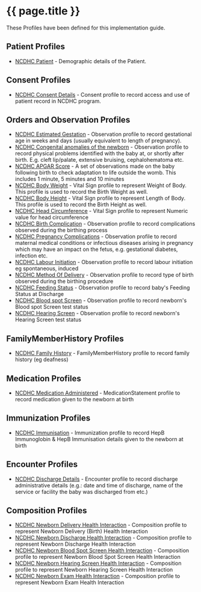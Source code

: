 # {{ page.title }}

These Profiles have been defined for this implementation guide.

## Patient Profiles
* [NCDHC Patient](StructureDefinition-ncdhc-patient.html) - Demographic details of the Patient.

## Consent Profiles
* [NCDHC Consent Details](StructureDefinition-ncdhc-consent.html) - Consent profile to record access and use of patient record in NCDHC program.

## Orders and Observation Profiles
* [NCDHC Estimated Gestation](StructureDefinition-ncdhc-observation-estimated-gestation.html) - Observation profile to record gestational age in weeks and days (usually equivalent to length of pregnancy). 
* [NCDHC Congenital anomalies of the newborn](StructureDefinition-ncdhc-observation-birth-abnormalities.html) - Observation profile to record physical problems identified with the baby at, or shortly after birth. E.g. cleft lip/palate, extensive bruising, cephalohematoma etc. 
* [NCDHC APGAR Score](StructureDefinition-ncdhc-observation-apgar-score.html) - A set of observations made on the baby following birth to check adaptation to life outside the womb.  This includes 1 minute, 5 minutes and 10 minutes
* [NCDHC Body Weight](StructureDefinition-ncdhc-observation-vitalsign-bodyweight.html) - Vital Sign profile to represent Weight of Body. This profile is used to record the Birth Weight as well.
* [NCDHC Body Height](StructureDefinition-ncdhc-observation-vitalsign-bodyheight.html) - Vital Sign profile to represent Length of Body. This profile is used to record the Birth Height as well.
* [NCDHC Head Circumference](StructureDefinition-ncdhc-observation-vitalsign-headcircum.html) - Vital Sign profile to represent Numeric value for head circumference
* [NCDHC Birth Complication](StructureDefinition-ncdhc-observation-birth-complication.html) - Observation profile to record complications observed during the birthing process
* [NCDHC Pregnancy Complications](StructureDefinition-ncdhc-observation-pregnancy-complication.html) - Observation profile to record maternal medical conditions or infectious diseases arising in pregnancy which may have an impact on the fetus, e.g. gestational diabetes, infection etc.
* [NCDHC Labour Initiation](StructureDefinition-ncdhc-observation-labour-induced.html) - Observation profile to record labour initiation eg spontaneous, induced 
* [NCDHC Method Of Delivery](StructureDefinition-ncdhc-observation-method-of-delivery.html) - Observation profile to record type of birth observed during the birthing procedure 
* [NCDHC Feeding Status](StructureDefinition-ncdhc-observation-feeding-status.html) - Observation profile to record baby's Feeding Status at Discharge 
* [NCDHC Blood spot Screen](StructureDefinition-ncdhc-observation-bloodspot-screen.html) - Observation profile to record newborn's Blood spot Screen test status 
* [NCDHC Hearing Screen](StructureDefinition-ncdhc-observation-hearing-screen.html) - Observation profile to record newborn's Hearing Screen test status 

## FamilyMemberHistory Profiles
* [NCDHC Family History](StructureDefinition-ncdhc-familymemberhistory-discharge.html) - FamilyMemberHistory profile to record family history (eg deafness)

## Medication Profiles
* [NCDHC Medication Administered](StructureDefinition-ncdhc-medicationstatement-vitamink.html) - MedicationStatement profile to record medication given to the newborn at birth

## Immunization Profiles
* [NCDHC Immunisation](StructureDefinition-ncdhc-immunization.html) - Immunization profile to record HepB Immunoglobin & HepB Immunisation details given to the newborn at birth

## Encounter Profiles
* [NCDHC Discharge Details](StructureDefinition-ncdhc-encounter-discharge-details.html) - Encounter profile to record discharge administrative details (e.g.: date and time of discharge, name of the service or facility the baby was discharged from etc.)

## Composition Profiles
* [NCDHC Newborn Delivery Health Interaction](StructureDefinition-ncdhc-composition-birth.html) - Composition profile to represent Newborn Delivery (Birth) Health Interaction
* [NCDHC Newborn Discharge Health Interaction](StructureDefinition-ncdhc-composition-discharge.html) - Composition profile to represent Newborn Discharge Health Interaction
* [NCDHC Newborn Blood Spot Screen Health Interaction](StructureDefinition-ncdhc-composition-bloodspot-screen.html) - Composition profile to represent Newborn Blood Spot Screen Health Interaction
* [NCDHC Newborn Hearing Screen Health Interaction](StructureDefinition-ncdhc-composition-hearing-screen.html) - Composition profile to represent Newborn Hearing Screen Health Interaction
* [NCDHC Newborn Exam Health Interaction](StructureDefinition-ncdhc-composition-exam.html) - Composition profile to represent Newborn Exam Health Interaction

